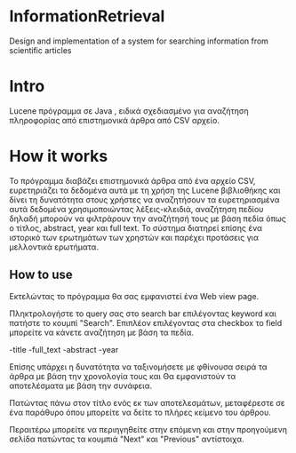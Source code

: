 # InformationRetrieval
Design and implementation of a system for searching information from scientific articles
# Intro 
Lucene πρόγραμμα σε Java , ειδικά σχεδιασμένο για αναζήτηση πληροφορίας από επιστημονικά άρθρα από CSV αρχείο.
# How it works 
Το πρόγραμμα διαβάζει επιστημονικά άρθρα από ένα αρχείο CSV, ευρετηριάζει τα δεδομένα αυτά με τη χρήση της Lucene βιβλιοθήκης και δίνει τη δυνατότητα στους χρήστες να αναζητήσουν τα ευρετηριασμένα αυτά δεδομένα χρησιμοποιώντας λέξεις-κλειδιά, αναζήτηση πεδίου δηλαδή μπορούν να φιλτράρουν την αναζήτησή τους με βάση πεδία όπως ο τίτλος, abstract, year και full text. Το σύστημα διατηρεί επίσης ένα ιστορικό των ερωτημάτων των χρηστών και παρέχει προτάσεις για μελλοντικά ερωτήματα. 
## How to use
Εκτελώντας το πρόγραμμα θα σας εμφανιστεί ένα Web view page.

Πληκτρολογήστε το query σας στο search bar επιλέγοντας keyword και πατήστε το κουμπί "Search".
Επιπλέον επιλέγοντας στα checkbox το field μπορείτε να κάνετε αναζήτηση με βάση τα πεδία.

-title
-full_text 
-abstract
-year 

Επίσης υπάρχει η δυνατότητα να ταξινομήσετε με φθίνουσα σειρά τα άρθρα με βάση την χρονολογία τους και Θα εμφανιστούν τα αποτελέσματα με βάση την συνάφεια.

Πατώντας πάνω στον τίτλο ενός εκ των αποτελεσμάτων, μεταφέρεστε σε ένα παράθυρο όπου μπορείτε να δείτε το πλήρες κείμενο του άρθρου.

Περαιτέρω μπορείτε να περιηγηθείτε στην επόμενη και στην προηγούμενη σελίδα πατώντας τα κουμπιά "Next" και "Previous" αντίστοιχα.
